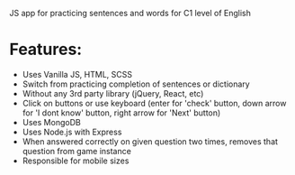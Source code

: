 JS app for practicing sentences and words for C1 level of English

# Features:
* Uses Vanilla JS, HTML, SCSS
* Switch from practicing completion of sentences or dictionary
* Without any 3rd party library (jQuery, React, etc)
* Click on buttons or use keyboard (enter for 'check' button, down arrow for 'I dont know' button, right arrow for 'Next' button)
* Uses MongoDB
* Uses Node.js with Express
* When answered correctly on given question two times, removes that question from game instance
* Responsible for mobile sizes
